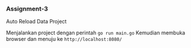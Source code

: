 ### Assignment-3 
Auto Reload Data Project 

Menjalankan project dengan perintah ``go run main.go``
Kemudian membuka browser dan menuju ke ``http://localhost:8080/`` 